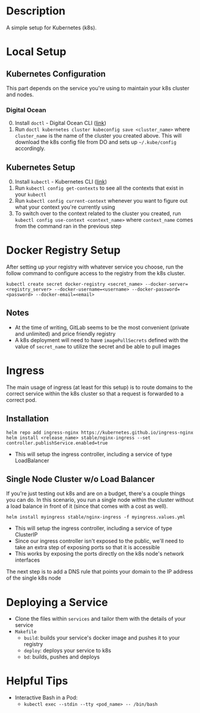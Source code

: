 # Description
A simple setup for Kubernetes (k8s).

# Local Setup

## Kubernetes Configuration

This part depends on the service you're using to maintain your k8s cluster and nodes.

### Digital Ocean
0. Install `doctl` - Digital Ocean CLI ([link](https://github.com/digitalocean/doctl))
0. Run `doctl kubernetes cluster kubeconfig save <cluster_name>` where `cluster_name` is the name of the cluster you created above. This will download the k8s config file from DO and sets up `~/.kube/config` accordingly.

## Kubernetes Setup
0. Install `kubectl` - Kubernetes CLI ([link](https://kubernetes.io/docs/tasks/tools/install-kubectl/))
0. Run `kubectl config get-contexts` to see all the contexts that exist in your `kubectl`
  0. Run `kubectl config current-context` whenever you want to figure out what your context you're currently using
0. To switch over to the context related to the cluster you created, run `kubectl config use-context <context_name>` where `context_name` comes from the command ran in the previous step

# Docker Registry Setup

After setting up your registry with whatever service you choose, run the follow command to configure access to the registry from the k8s cluster.

`kubectl create secret docker-registry <secret_name> --docker-server=<registry_server> --docker-username=<username> --docker-password=<password> --docker-email=<email>`

## Notes

- At the time of writing, GitLab seems to be the most convenient (private and unlimited) and price friendly registry
- A k8s deployment will need to have `imagePullSecrets` defined with the value of `secret_name` to utilize the secret and be able to pull images

# Ingress

The main usage of ingress (at least for this setup) is to route domains to the correct service within the k8s cluster so that a request is forwarded to a correct pod.

## Installation

`helm repo add ingress-nginx https://kubernetes.github.io/ingress-nginx`
`helm install <release_name> stable/nginx-ingress --set controller.publishService.enabled=true`

- This will setup the ingress controller, including a service of type LoadBalancer

## Single Node Cluster w/o Load Balancer

If you're just testing out k8s and are on a budget, there's a couple things you can do. In this scenario, you run a single node within the cluster without a load balance in front of it (since that comes with a cost as well).

`helm install myingress stable/nginx-ingress -f myingress.values.yml`

- This will setup the ingress controller, including a service of type ClusterIP
- Since our ingress controller isn't exposed to the public, we'll need to take an extra step of exposing ports so that it is accessible
- This works by exposing the ports directly on the k8s node's network interfaces

The next step is to add a DNS rule that points your domain to the IP address of the single k8s node

# Deploying a Service

- Clone the files within `services` and tailor them with the details of your service
- `Makefile`
  - `build`: builds your service's docker image and pushes it to your registry
  - `deploy`: deploys your service to k8s
  - `bd`: builds, pushes and deploys

# Helpful Tips
- Interactive Bash in a Pod:
  - `kubectl exec --stdin --tty <pod_name> -- /bin/bash`
